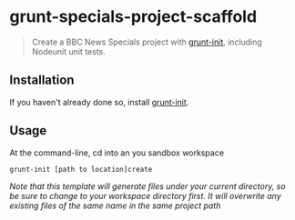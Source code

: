# grunt-specials-project-scaffold

> Create a BBC News Specials project with [grunt-init][], including Nodeunit unit tests.

[grunt-init]: http://gruntjs.com/project-scaffolding

## Installation
If you haven't already done so, install [grunt-init][].

## Usage

At the command-line, cd into an you sandbox workspace

```
grunt-init [path to location]create
```

_Note that this template will generate files under your current directory, so be sure to change to your workspace directory first. It will overwrite any existing files of the same name in the same project path_
